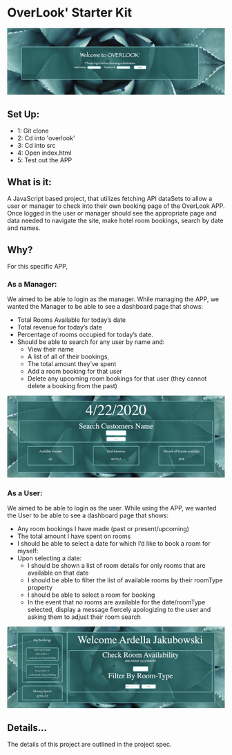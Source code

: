   
# OverLook' Starter Kit
![image](/src/images/login-page.png)

## Set Up:
- 1: Git clone 
- 2: Cd into 'overlook'
- 3: Cd into src 
- 4: Open index.html 
- 5: Test out the APP

## What is it:
A JavaScript based project, that utilizes fetching API dataSets to allow a user or manager to check into their own booking page of the OverLook APP. Once logged in the user or manager should see the appropriate page and data needed to navigate the site, make hotel room bookings, search by date and names.



## Why?
For this specific APP,
### As a Manager: 
We aimed to be able to login as the manager. While managing the APP, we wanted the Manager to be able to see a dashboard page that shows:

 - Total Rooms Available for today’s date
 - Total revenue for today’s date
 - Percentage of rooms occupied for today’s date.
 - Should be able to search for any user by name and:
    - View their name
    - A list of all of their bookings, 
    - The total amount they’ve spent
    - Add a room booking for that user
    - Delete any upcoming room bookings for that user (they cannot delete a booking from the past)
    
![image](/src/images/manager-page.png)

### As a User: 
We aimed to be able to login as the user. While using the APP, we wanted the User to be able to see a dashboard page that shows:

 - Any room bookings I have made (past or present/upcoming)
 - The total amount I have spent on rooms
 - I should be able to select a date for which I’d like to book a room for myself:
 - Upon selecting a date:
     - I should be shown a list of room details for only rooms that are available on that date
     - I should be able to filter the list of available rooms by their roomType property
     - I should be able to select a room for booking
     - In the event that no rooms are available for the date/roomType selected, display a message fiercely apologizing to the
     user and asking them to adjust their room search
     
![image](/src/images/user-page.png)

## Details...
The details of this project are outlined in the project spec.
